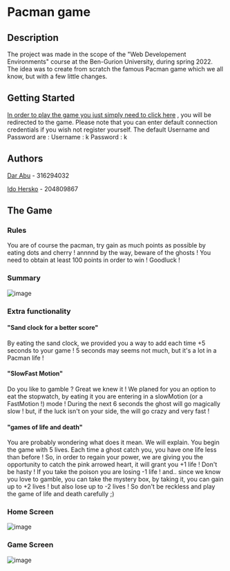 # Pacman game 


## Description

The project was made in the scope of the "Web Developement Environments" course at the Ben-Gurion University, during spring 2022. 
The idea was to create from scratch the famous Pacman game which we all know, but with a few little changes.

## Getting Started

[In order to play the game you just simply need to click here](https://web-development-environments-2022.github.io/316294032_204809867/) , you will be redirected to the game.
Please note that you can enter default connection credentials if you wish not register yourself.
The default Username and Password are :
Username : k
Password : k

## Authors

[Dar Abu](https://github.com/Darabu273) - 316294032

[Ido Hersko](https://github.com/idohersko) - 204809867


## The Game

### Rules
You are of course the pacman, try gain as much points as possible by eating dots and cherry ! 
annnnd by the way, beware of the ghosts !
You need to obtain at least 100 points in order to win ! 
Goodluck !

### Summary
![image](https://user-images.githubusercontent.com/81085280/169452835-93404fa3-65ea-4dff-861d-5a00da82771f.png)

### Extra functionality 

#### "Sand clock for a better score"
By eating the sand clock, we provided you a way to add each time +5 seconds to your game ! 
5 seconds may seems not much, but it's a lot in a Pacman life !

#### "SlowFast Motion"
Do you like to gamble ? Great we knew it ! 
We planed for you an option to eat the stopwatch, by eating it you are entering in a slowMotion (or a FastMotion !) mode !
During the next 6 seconds the ghost will go magically slow ! but, if the luck isn't on your side, the will go crazy and very fast !

#### "games of life and death"
You are probably wondering what does it mean. We will explain. You begin the game with 5 lives. Each time a ghost catch you, you have one life less than before !
So, in order to regain your power, we are giving you the opportunity to catch the pink arrowed heart, it will grant you +1 life ! 
Don't be hasty ! If you take the poison you are losing -1 life !
and.. since we know you love to gamble, you can take the mystery box, by taking it, you can gain up to +2 lives ! but also lose up to -2 lives !
So don't be reckless and play the game of life and death carefully ;)


### Home Screen
![image](https://user-images.githubusercontent.com/66033664/169525784-72e78053-6f13-403f-aa4d-132ea1781b4f.png)

### Game Screen
![image](https://user-images.githubusercontent.com/66033664/169527390-4e752a19-62cd-4968-a0de-2bd98da20c7d.png)
